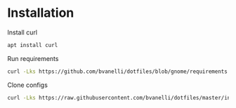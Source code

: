# Installation

Install curl

```bash
apt install curl
```

Run requirements

```bash
curl -Lks https://github.com/bvanelli/dotfiles/blob/gnome/requirements.sh | /bin/bash
```

Clone configs

```bash
curl -Lks https://raw.githubusercontent.com/bvanelli/dotfiles/master/install.sh | /bin/bash
```

